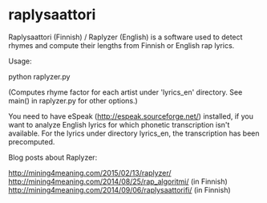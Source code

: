 raplysaattori
=============

Raplysaattori (Finnish) / Raplyzer (English) is a software used to detect rhymes and compute their lengths from Finnish or English rap lyrics.

Usage:

python raplyzer.py

(Computes rhyme factor for each artist under 'lyrics_en' directory. See main() in raplyzer.py for other options.)

You need to have eSpeak (http://espeak.sourceforge.net/) installed, if you want to analyze English lyrics for which phonetic transcription isn't available. For the lyrics under directory lyrics_en, the transcription has been precomputed.

Blog posts about Raplyzer:

http://mining4meaning.com/2015/02/13/raplyzer/
http://mining4meaning.com/2014/08/25/rap_algoritmi/ (in Finnish)
http://mining4meaning.com/2014/09/06/raplysaattorifi/ (in Finnish)
